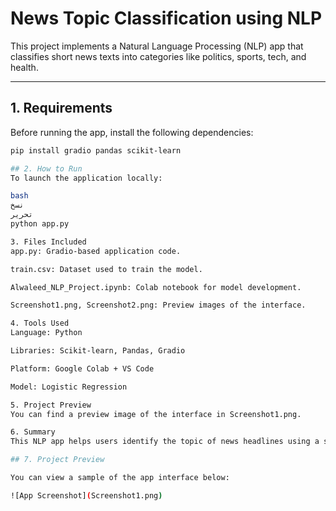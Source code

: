 # News Topic Classification using NLP

This project implements a Natural Language Processing (NLP) app that classifies short news texts into categories like politics, sports, tech, and health.

---

## 1. Requirements

Before running the app, install the following dependencies:

```bash
pip install gradio pandas scikit-learn

## 2. How to Run
To launch the application locally:

bash
نسخ
تحرير
python app.py

3. Files Included
app.py: Gradio-based application code.

train.csv: Dataset used to train the model.

Alwaleed_NLP_Project.ipynb: Colab notebook for model development.

Screenshot1.png, Screenshot2.png: Preview images of the interface.

4. Tools Used
Language: Python

Libraries: Scikit-learn, Pandas, Gradio

Platform: Google Colab + VS Code

Model: Logistic Regression

5. Project Preview
You can find a preview image of the interface in Screenshot1.png.

6. Summary
This NLP app helps users identify the topic of news headlines using a simple logistic regression model trained on a labeled dataset. It demonstrates text preprocessing, vectorization, classification, and a minimal UI built with Gradio.

## 7. Project Preview

You can view a sample of the app interface below:

![App Screenshot](Screenshot1.png)
